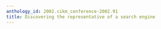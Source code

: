 ```yaml
---
anthology_id: 2002.cikm_conference-2002.91
title: Discovering the representative of a search engine
---
```


